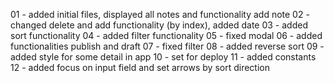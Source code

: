 
01 - added initial files, displayed all notes and functionality add note
02 - changed delete and add functionality (by index), added date
03 - added sort functionality
04 - added filter functionality
05 - fixed modal
06 - added functionalities publish and draft
07 - fixed filter
08 - added reverse sort
09 - added style for some detail in app 
10 - set for deploy
11 - added constants
12 - added focus on input field and set arrows by sort direction
